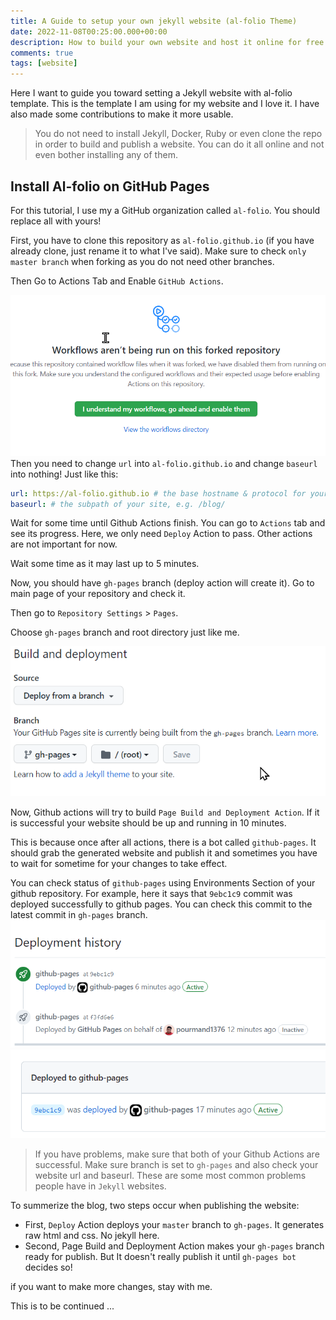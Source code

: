 ```yaml
---
title: A Guide to setup your own jekyll website (al-folio Theme)
date: 2022-11-08T00:25:00.000+00:00
description: How to build your own website and host it online for free
comments: true
tags: [website]
---
```


Here I want to guide you toward setting a Jekyll website with al-folio template. This is the template I am using for my website and I love it. I have also made some contributions to make it more usable. 

> You do not need to install Jekyll, Docker, Ruby or even clone the repo in order to build and publish a website. You can do it all online and not even bother installing any of them. 

## Install Al-folio on GitHub Pages

For this tutorial, I use my a GitHub organization called `al-folio`. You should replace all with yours!

First, you have to clone this repository as `al-folio.github.io` (if you have already clone, just rename it to what I've said). Make sure to check `only master branch` when forking as you do not need other branches. 

Then Go to Actions Tab and Enable `GitHub Actions`.

![](enable_actions.png#center)
Then you need to change `url` into `al-folio.github.io` and change `baseurl` into nothing! Just like this:

```yaml
url: https://al-folio.github.io # the base hostname & protocol for your site
baseurl: # the subpath of your site, e.g. /blog/
```

Wait for some time until Github Actions finish. You can go to `Actions` tab and see its progress. Here, we only need `Deploy` Action to pass. Other actions are not important for now. 

Wait some time as it may last up to 5 minutes. 

Now, you should have `gh-pages` branch (deploy action will create it). Go to main page of your repository and check it.  

Then go to `Repository Settings` > `Pages`.

Choose `gh-pages` branch and root directory just like me. 

![](gh-pages.png#center)

Now, Github actions will try to build `Page Build and Deployment Action`. If it is successful your website should be up and running in 10 minutes. 

This is because once after all actions, there is a bot called `github-pages`. It should grab the generated website and publish it and sometimes you have to wait for sometime for your changes to take effect.

You can check status of `github-pages` using Environments Section of your github repository. For example, here it says that `9ebc1c9` commit was deployed successfully to github pages. You can check this commit to the latest commit in `gh-pages` branch. 
![](ghpages-action.png)
![](deployment_status.png)

> If you have problems, make sure that both of your Github Actions are successful. Make sure branch is set to `gh-pages` and also check your website url and baseurl. These are some most common problems people have in `Jekyll` websites. 

To summerize the blog, two steps occur when publishing the website:
- First, `Deploy` Action deploys your `master` branch to `gh-pages`. It generates raw html and css. No jekyll here. 
- Second, Page Build and Deployment Action makes your `gh-pages` branch ready for publish. But It doesn't really publish it until `gh-pages bot` decides so! 

if you want to make more changes, stay with me. 

This is to be continued ... 